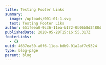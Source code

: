 ```yaml
---
title: Testing Footer Links
summary:
  image: /uploads/001-01-1.svg
  text: Testing Footer Liks
author: 651feea0-9c36-11ea-b172-0b06b8d2480d
publishedDate: 2020-05-28T15:16:55.317Z
footerLinks:
  - {}
uuid: 4637ea50-a0f6-11ea-bdb9-01a2af7c9324
type: blog-page
parent: blog
---
```


